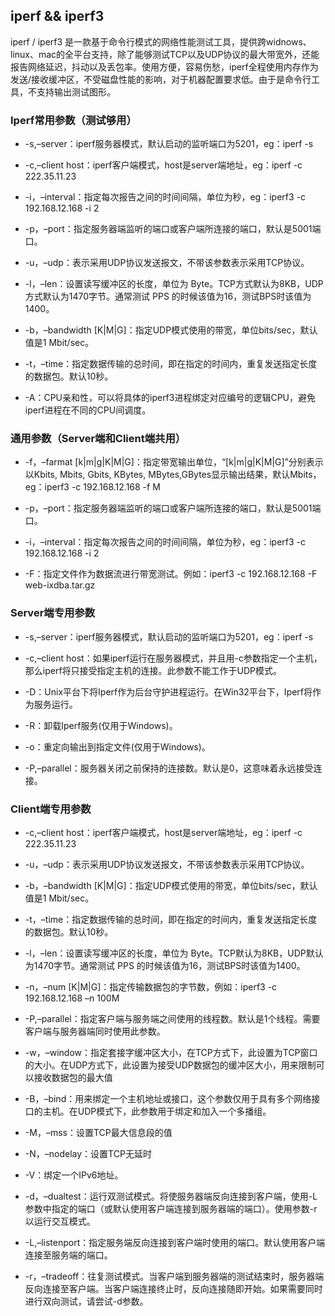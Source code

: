 ## iperf && iperf3

iperf / iperf3 是一款基于命令行模式的网络性能测试工具，提供跨widnows、linux、mac的全平台支持，除了能够测试TCP以及UDP协议的最大带宽外，还能报告网络延迟，抖动以及丢包率。使用方便，容易伤愁，iperf全程使用内存作为发送/接收缓冲区，不受磁盘性能的影响，对于机器配置要求低。由于是命令行工具，不支持输出测试图形。

### Iperf常用参数（测试够用）

- -s,–server：iperf服务器模式，默认启动的监听端口为5201，eg：iperf -s

- -c,–client host：iperf客户端模式，host是server端地址，eg：iperf -c 222.35.11.23

- -i，–interval：指定每次报告之间的时间间隔，单位为秒，eg：iperf3 -c 192.168.12.168 -i 2

- -p，–port：指定服务器端监听的端口或客户端所连接的端口，默认是5001端口。

- -u，–udp：表示采用UDP协议发送报文，不带该参数表示采用TCP协议。

- -l，–len：设置读写缓冲区的长度，单位为 Byte。TCP方式默认为8KB，UDP方式默认为1470字节。通常测试 PPS 的时候该值为16，测试BPS时该值为1400。

- -b，–bandwidth [K|M|G]：指定UDP模式使用的带宽，单位bits/sec，默认值是1 Mbit/sec。

- -t，–time：指定数据传输的总时间，即在指定的时间内，重复发送指定长度的数据包。默认10秒。

- -A：CPU亲和性，可以将具体的iperf3进程绑定对应编号的逻辑CPU，避免iperf进程在不同的CPU间调度。

### 通用参数（Server端和Client端共用）

- -f，–farmat [k|m|g|K|M|G]：指定带宽输出单位，“[k|m|g|K|M|G]”分别表示以Kbits, Mbits, Gbits, KBytes, MBytes,GBytes显示输出结果，默认Mbits，eg：iperf3 -c 192.168.12.168 -f M

- -p，–port：指定服务器端监听的端口或客户端所连接的端口，默认是5001端口。

- -i，–interval：指定每次报告之间的时间间隔，单位为秒，eg：iperf3 -c 192.168.12.168 -i 2

- -F：指定文件作为数据流进行带宽测试。例如：iperf3 -c 192.168.12.168 -F web-ixdba.tar.gz

### Server端专用参数

- -s,–server：iperf服务器模式，默认启动的监听端口为5201，eg：iperf -s

- -c,–client host：如果iperf运行在服务器模式，并且用-c参数指定一个主机，那么iperf将只接受指定主机的连接。此参数不能工作于UDP模式。

- -D：Unix平台下将Iperf作为后台守护进程运行。在Win32平台下，Iperf将作为服务运行。

- -R：卸载Iperf服务(仅用于Windows)。

- -o：重定向输出到指定文件(仅用于Windows)。

- -P,–parallel：服务器关闭之前保持的连接数。默认是0，这意味着永远接受连接。

### Client端专用参数

- -c,–client host：iperf客户端模式，host是server端地址，eg：iperf -c 222.35.11.23

- -u，–udp：表示采用UDP协议发送报文，不带该参数表示采用TCP协议。

- -b，–bandwidth [K|M|G]：指定UDP模式使用的带宽，单位bits/sec，默认值是1 Mbit/sec。

- -t，–time：指定数据传输的总时间，即在指定的时间内，重复发送指定长度的数据包。默认10秒。

- -l，–len：设置读写缓冲区的长度，单位为 Byte。TCP默认为8KB，UDP默认为1470字节。通常测试 PPS 的时候该值为16，测试BPS时该值为1400。

- -n，–num [K|M|G]：指定传输数据包的字节数，例如：iperf3 -c 192.168.12.168 –n 100M

- -P,–parallel：指定客户端与服务端之间使用的线程数。默认是1个线程。需要客户端与服务器端同时使用此参数。

- -w，–window：指定套接字缓冲区大小，在TCP方式下，此设置为TCP窗口的大小。在UDP方式下，此设置为接受UDP数据包的缓冲区大小，用来限制可以接收数据包的最大值

- -B，–bind：用来绑定一个主机地址或接口，这个参数仅用于具有多个网络接口的主机。在UDP模式下，此参数用于绑定和加入一个多播组。

- -M，–mss：设置TCP最大信息段的值

- -N，–nodelay：设置TCP无延时

- -V：绑定一个IPv6地址。

- -d，–dualtest：运行双测试模式。将使服务器端反向连接到客户端，使用-L参数中指定的端口（或默认使用客户端连接到服务器端的端口）。使用参数-r以运行交互模式。

- -L,–listenport：指定服务端反向连接到客户端时使用的端口。默认使用客户端连接至服务端的端口。

- -r，–tradeoff：往复测试模式。当客户端到服务器端的测试结束时，服务器端反向连接至客户端。当客户端连接终止时，反向连接随即开始。如果需要同时进行双向测试，请尝试-d参数。